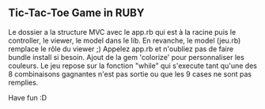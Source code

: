 Tic-Tac-Toe Game in RUBY
-------------------

Le dossier a la structure MVC avec le app.rb qui est à la racine puis le controller, le viewer, le model dans le lib. En revanche, le model (jeu.rb) remplace le rôle du viewer ;)
Appelez app.rb et n'oubliez pas de faire bundle install si besoin.
Ajout de la gem 'colorize' pour personnaliser les couleurs. 
Le jeu repose sur la fonction "while" qui s'execute tant qu'une des 8 combinaisons gagnantes n'est pas sortie ou que les 9 cases ne sont pas remplies.

Have fun :D
